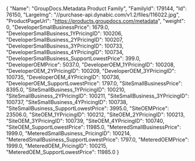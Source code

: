 {
    "Name": "GroupDocs.Metadata Product Family",
    "FamilyId": 179144,
    "Id": 76150,
    "LargeImg": "//purchase-api.dynabic.com/v1.2/files/116022.jpg",
    "ProductPageUrl": "https://products.groupdocs.com/metadata",
    "weight": 0,
    "DeveloperSmallBusinessPrice": 1679.0,
    "DeveloperSmallBusiness_1YPricingID": 100206,
    "DeveloperSmallBusiness_2YPricingID": 100207,
    "DeveloperSmallBusiness_3YPricingID": 100733,
    "DeveloperSmallBusiness_4YPricingID": 100734,
    "DeveloperSmallBusiness_SupportLowestPrice": 399.0,
    "DeveloperOEMPrice": 5037.0,
    "DeveloperOEM_1YPricingID": 100208,
    "DeveloperOEM_2YPricingID": 100209,
    "DeveloperOEM_3YPricingID": 100735,
    "DeveloperOEM_4YPricingID": 100736,
    "DeveloperOEM_SupportLowestPrice": 1797.0,
    "SiteSmallBusinessPrice": 8395.0,
    "SiteSmallBusiness_1YPricingID": 100210,
    "SiteSmallBusiness_2YPricingID": 100211,
    "SiteSmallBusiness_3YPricingID": 100737,
    "SiteSmallBusiness_4YPricingID": 100738,
    "SiteSmallBusiness_SupportLowestPrice": 3995.0,
    "SiteOEMPrice": 23506.0,
    "SiteOEM_1YPricingID": 100212,
    "SiteOEM_2YPricingID": 100213,
    "SiteOEM_3YPricingID": 100739,
    "SiteOEM_4YPricingID": 100740,
    "SiteOEM_SupportLowestPrice": 11985.0,
    "MeteredSmallBusinessPrice": 1999.0,
    "MeteredSmallBusiness_PricingID": 100214,
    "MeteredSmallBusiness_SupportLowestPrice": 1797.0,
    "MeteredOEMPrice": 1999.0,
    "MeteredOEM_PricingID": 100215,
    "MeteredOEM_SupportLowestPrice": 11985.0
}